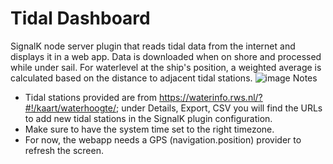 # Tidal Dashboard
SignalK node server plugin that reads tidal data from the internet and displays it in a web app. Data is downloaded when on shore and processed while under sail. For waterlevel at the ship's position, a weighted average is calculated based on the distance to adjacent tidal stations.
![image](https://user-images.githubusercontent.com/17980560/160613564-0c407c91-811e-4ed5-894a-d54799019a9a.png)
Notes
- Tidal stations provided are from https://waterinfo.rws.nl/?#!/kaart/waterhoogte/; under Details, Export, CSV you will find the URLs to add new tidal stations in the SignalK plugin configuration.
- Make sure to have the system time set to the right timezone.
- For now, the webapp needs a GPS (navigation.position) provider to refresh the screen.
